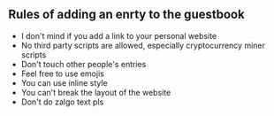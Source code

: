 ## Rules of adding an enrty to the guestbook
 - I don't mind if you add a link to your personal website
 - No third party scripts are allowed, especially cryptocurrency miner scripts
 - Don't touch other people's entries
 - Feel free to use emojis
 - You can use inline style
 - You can't break the layout of the website
 - Don't do zalgo text pls

